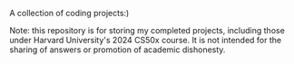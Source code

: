 A collection of coding projects:)


Note: this repository is for storing my completed projects, including those under Harvard University's 2024 CS50x course. It is not intended for the sharing of answers or promotion of academic dishonesty.
